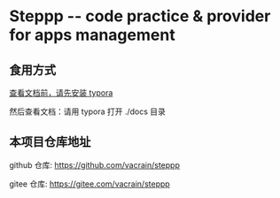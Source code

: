 # Steppp -- code practice & provider for apps management

## 食用方式

[查看文档前，请先安装 typora](http://101.43.138.54/typora)

然后查看文档：请用 typora 打开 ./docs 目录

## 本项目仓库地址

github 仓库: https://github.com/vacrain/steppp

gitee 仓库: https://gitee.com/vacrain/steppp
